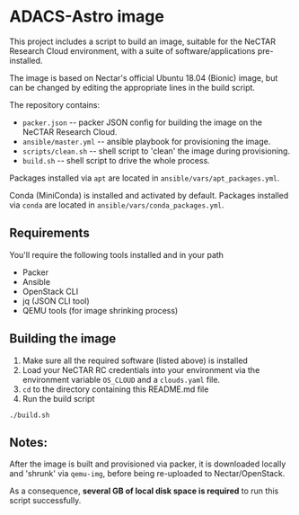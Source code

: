 # ADACS-Astro image

This project includes a script to build an image, suitable for the NeCTAR Research Cloud environment, with a suite of software/applications pre-installed.

The image is based on Nectar's official Ubuntu 18.04 (Bionic) image, but can be changed by editing the appropriate lines in the build script.

The repository contains:
 * `packer.json` -- packer JSON config for building the image on the NeCTAR Research Cloud.
 * `ansible/master.yml` -- ansible playbook for provisioning the image.
 * `scripts/clean.sh` -- shell script to 'clean' the image during provisioning.
 * `build.sh` -- shell script to drive the whole process.

Packages installed via `apt` are located in `ansible/vars/apt_packages.yml`.

Conda (MiniConda) is installed and activated by default.
Packages installed via `conda` are located in `ansible/vars/conda_packages.yml`.


## Requirements

You'll require the following tools installed and in your path
 * Packer
 * Ansible
 * OpenStack CLI
 * jq (JSON CLI tool)
 * QEMU tools (for image shrinking process)

## Building the image

 1. Make sure all the required software (listed above) is installed
 2. Load your NeCTAR RC credentials into your environment via the environment variable `OS_CLOUD` and a `clouds.yaml` file.
 3. `cd` to the directory containing this README.md file
 4. Run the build script
```
./build.sh
```

## Notes:

After the image is built and provisioned via packer, it is downloaded locally and 'shrunk' via `qemu-img`, before being re-uploaded to Nectar/OpenStack.

As a consequence, **several GB of local disk space is required** to run this script successfully.
